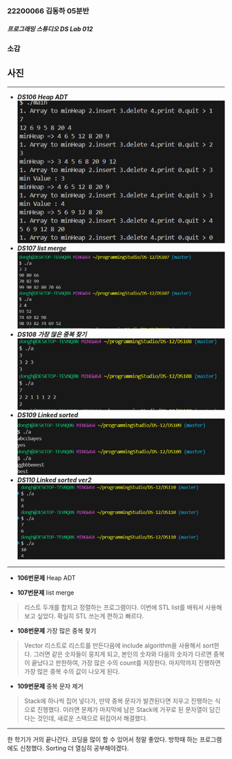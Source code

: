### 22200066 김동하 05분반

##### 프로그래밍 스튜디오 DS Lab 012

### 소감

## 사진

---
+ ___DS106 Heap ADT___  
![DS0106](./Captures/DS106.png)
+ ___DS107 list merge___  
![DS0107](./Captures/DS107.png)
+ ___DS108 가장 많은 중복 찾기___  
![DS0108](./Captures/DS108.png)
+ ___DS109 Linked sorted___  
![DS0109](./Captures/DS109.png)
+ ___DS110 Linked sorted ver2___  
![DS0110](./Captures/DS110.png)

---

+ **106번문제** Heap ADT
> 

+ **107번문제** list merge  
> 리스트 두개를 합치고 정렬하는 프로그램이다. 이번에 STL list를 배워서 사용해보고 싶었다. 확실히 STL 쓰는게 편하고 빠르다.

+ **108번문제** 가장 많은 중복 찾기  
> Vector 리스트로 리스트를 만든다음에 include algorithm을 사용해서 sort한다. 그러면 같은 숫자들이 뭉치게 되고, 본인의 숫자와 다음의 숫자가 다르면 중복이 끝났다고 판한하여, 가장 많은 수의 count를 저장한다. 마지막까지 진행하면 가장 많은 중복 수의 값이 나오게 된다.

+ **109번문제** 중복 문자 제거  
>Stack에 하나씩 집어 넣다가, 만약 중복 문자가 발견된다면 지우고 진행하는 식으로 진행했다. 이러면 문제가 마지막에 남은 Stack에 거꾸로 된 문자열이 담긴다는 것인데, 새로운 스택으로 뒤집어서 해결했다. 



---

한 학기가 거의 끝나간다. 코딩을 많이 할 수 있어서 정말 좋았다. 방학때 하는 프로그램에도 신청했다. Sorting 더 열심히 공부해야겠다.
